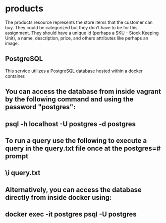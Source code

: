 # products
The products resource represents the store items that the customer can buy. They could be categorized but they don’t have to be for this assignment. They should have a unique id (perhaps a SKU - Stock Keeping Unit), a name, description, price, and others attributes like perhaps an image. 

## PostgreSQL
This service utilizes a PostgreSQL database hosted within a docker container. 

You can access the database from inside vagrant by the following command and using the password "postgres":
---
psql -h localhost -U postgres -d postgres
---

To run a query use the following to execute a query in the query.txt file once at the postgres=# prompt
---
\i query.txt
---

Alternatively, you can access the database directly from inside docker using:
---
docker exec -it postgres psql -U postgres
---
